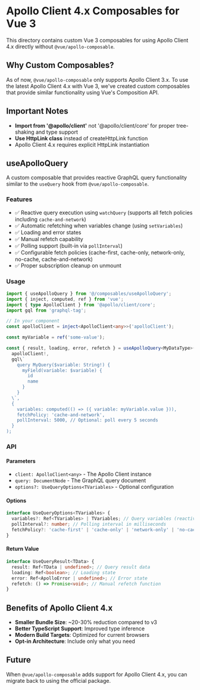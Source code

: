 # Apollo Client 4.x Composables for Vue 3

This directory contains custom Vue 3 composables for using Apollo Client 4.x directly without `@vue/apollo-composable`.

## Why Custom Composables?

As of now, `@vue/apollo-composable` only supports Apollo Client 3.x. To use the latest Apollo Client 4.x with Vue 3, we've created custom composables that provide similar functionality using Vue's Composition API.

## Important Notes

- **Import from '@apollo/client'** not '@apollo/client/core' for proper tree-shaking and type support
- **Use HttpLink class** instead of createHttpLink function
- Apollo Client 4.x requires explicit HttpLink instantiation

## useApolloQuery

A custom composable that provides reactive GraphQL query functionality similar to the `useQuery` hook from `@vue/apollo-composable`.

### Features

- ✅ Reactive query execution using `watchQuery` (supports all fetch policies including `cache-and-network`)
- ✅ Automatic refetching when variables change (using `setVariables`)
- ✅ Loading and error states
- ✅ Manual refetch capability
- ✅ Polling support (built-in via `pollInterval`)
- ✅ Configurable fetch policies (cache-first, cache-only, network-only, no-cache, cache-and-network)
- ✅ Proper subscription cleanup on unmount

### Usage

```typescript
import { useApolloQuery } from '@/composables/useApolloQuery';
import { inject, computed, ref } from 'vue';
import { type ApolloClient } from '@apollo/client/core';
import gql from 'graphql-tag';

// In your component
const apolloClient = inject<ApolloClient<any>>('apolloClient');

const myVariable = ref('some-value');

const { result, loading, error, refetch } = useApolloQuery<MyDataType>(
  apolloClient!,
  gql\`
    query MyQuery($variable: String!) {
      myField(variable: $variable) {
        id
        name
      }
    }
  \`,
  {
    variables: computed(() => ({ variable: myVariable.value })),
    fetchPolicy: 'cache-and-network',
    pollInterval: 5000, // Optional: poll every 5 seconds
  }
);
```

### API

#### Parameters

- `client: ApolloClient<any>` - The Apollo Client instance
- `query: DocumentNode` - The GraphQL query document
- `options?: UseQueryOptions<TVariables>` - Optional configuration

#### Options

```typescript
interface UseQueryOptions<TVariables> {
  variables?: Ref<TVariables> | TVariables; // Query variables (reactive or static)
  pollInterval?: number; // Polling interval in milliseconds
  fetchPolicy?: 'cache-first' | 'cache-only' | 'network-only' | 'no-cache' | 'cache-and-network';
}
```

#### Return Value

```typescript
interface UseQueryResult<TData> {
  result: Ref<TData | undefined>; // Query result data
  loading: Ref<boolean>; // Loading state
  error: Ref<ApolloError | undefined>; // Error state
  refetch: () => Promise<void>; // Manual refetch function
}
```

## Benefits of Apollo Client 4.x

- **Smaller Bundle Size**: ~20-30% reduction compared to v3
- **Better TypeScript Support**: Improved type inference
- **Modern Build Targets**: Optimized for current browsers
- **Opt-in Architecture**: Include only what you need

## Future

When `@vue/apollo-composable` adds support for Apollo Client 4.x, you can migrate back to using the official package.
